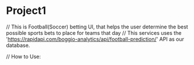 # Project1
// This is Football(Soccer) betting UI, that helps the user determine the best possible sports bets to place for teams that day
// This services uses the 'https://rapidapi.com/boggio-analytics/api/football-prediction/' API as our database.


// How to Use: 

